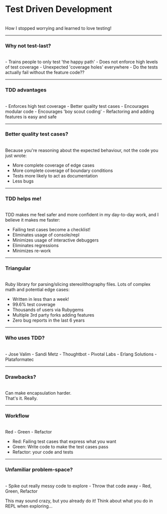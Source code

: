 # Test Driven Development
<br>
<span class="aside">How I stopped worrying and learned to love testing!</span>

---

### Why not test-last?
<br>
- Trains people to only test 'the happy path'
- Does not enforce high levels of test coverage
- Unexpected 'coverage holes' everywhere
- Do the tests actually fail without the feature code??

---

### TDD advantages
<br>
- Enforces high test coverage
- Better quality test cases
- Encourages modular code
- Encourages 'boy scout coding'
- Refactoring and adding features is easy and safe

---

### Better quality test cases?
<br>
Because you're reasoning about the expected behaviour, not the code you just wrote:

- More complete coverage of edge cases
- More complete coverage of boundary conditions
- Tests more likely to act as documentation
- Less bugs

---

### TDD helps me!
<br>
TDD makes me feel safer and more confident in my day-to-day work, and I believe it makes me faster:

- Failing test cases become a checklist!
- Eliminates usage of console/repl
- Minimizes usage of interactive debuggers
- Eliminates regressions
- Minimizes re-work

---

### Triangular
<br>
Ruby library for parsing/slicing stereolithography files. Lots of complex math and potential edge cases:

- Written in less than a week!
- 99.6% test coverage
- Thousands of users via Rubygems
- Multiple 3rd party forks adding features
- Zero bug reports in the last 6 years

---

### Who uses TDD?
<br>
- Jose Valim
- Sandi Metz
- Thoughtbot
- Pivotal Labs
- Erlang Solutions
- Plataformatec

---

### Drawbacks?
<br>
Can make encapsulation harder.
<br>
That's it. Really.

---

### Workflow
<br>
Red  -  Green  -  Refactor

- Red: Failing test cases that express what you want
- Green: Write code to make the test cases pass
- Refactor: your code and tests

---

### Unfamiliar problem-space?
<br>
- Spike out really messy code to explore
- Throw that code away
- Red, Green, Refactor

This may sound crazy, but you already do it! Think about what you do in REPL when exploring...